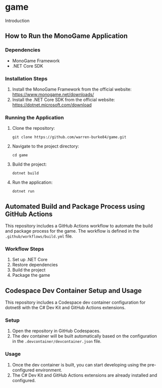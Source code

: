 # game
Introduction

## How to Run the MonoGame Application

### Dependencies

- MonoGame Framework
- .NET Core SDK

### Installation Steps

1. Install the MonoGame Framework from the official website: https://www.monogame.net/downloads/
2. Install the .NET Core SDK from the official website: https://dotnet.microsoft.com/download

### Running the Application

1. Clone the repository:
   ```
   git clone https://github.com/warren-burke84/game.git
   ```
2. Navigate to the project directory:
   ```
   cd game
   ```
3. Build the project:
   ```
   dotnet build
   ```
4. Run the application:
   ```
   dotnet run
   ```

## Automated Build and Package Process using GitHub Actions

This repository includes a GitHub Actions workflow to automate the build and package process for the game. The workflow is defined in the `.github/workflows/build.yml` file.

### Workflow Steps

1. Set up .NET Core
2. Restore dependencies
3. Build the project
4. Package the game

## Codespace Dev Container Setup and Usage

This repository includes a Codespace dev container configuration for dotnet8 with the C# Dev Kit and GitHub Actions extensions.

### Setup

1. Open the repository in GitHub Codespaces.
2. The dev container will be built automatically based on the configuration in the `.devcontainer/devcontainer.json` file.

### Usage

1. Once the dev container is built, you can start developing using the pre-configured environment.
2. The C# Dev Kit and GitHub Actions extensions are already installed and configured.
